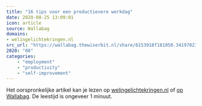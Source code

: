 ```yaml
---
title: "16 tips voor een productievere werkdag"
date: 2020-08-25 13:09:01
icon: article
source: Wallabag
domains:
- welingelichtekringen.nl
src_url: "https://wallabag.thewiserbit.nl/share/6153918f181050.34197023"
2020: "08"
categories:
    - "employment"
    - "productivity"
    - "self-improvement"
---
```

Het oorspronkelijke artikel kan je lezen op [welingelichtekringen.nl](https://www.welingelichtekringen.nl/samenleving/442004/16-tips-voor-een-productievere-werkdag.html) of [op Wallabag](https://wallabag.thewiserbit.nl/share/6153918f181050.34197023). De leestijd is ongeveer 1 minuut.